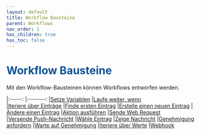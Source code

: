 ```yaml
---
layout: default
title: Workflow Bausteine
parent: Workflows
nav_order: 1
has_children: true
has_toc: false
---
```


# <span style="color:#0b5394">**Workflow Bausteine**</span>

Mit den Workflow-Bausteinen können Workflows entworfen werden.

|:-----:            |:-------:
|[Setze Variablen](/docs/workflows/grand-childs-bricks/set-variable.html)  |[Laufe weiter, wenn](/docs/workflows/grand-childs-bricks/continue-if.html)              
|[Iteriere über Einträge](/docs/workflows/grand-childs-bricks/iterate-records.html) |[Finde ersten Eintrag](/docs/workflows/grand-childs-bricks/get-first-record.html) 
|[Erstelle einen neuen Eintrag](/docs/workflows/grand-childs-bricks/create-record.html)  |[Ändere einen Eintrag](/docs/workflows/grand-childs-bricks/alter-record.html)
|[Aktion ausführen](/docs/workflows/grand-childs-bricks/run-action.html) |[Sende Web Request](/docs/workflows/grand-childs-bricks/web-request.html)   
|[Versende Push-Nachricht](/docs/workflows/grand-childs-bricks/choose-record.html) |[Wähle Eintrag](/docs/workflows/grand-childs-bricks/choose-record.html) 
|[Zeige Nachricht](/docs/workflows/grand-childs-bricks/send-notification.html) |[Genehmigung anfordern](/docs/workflows/grand-childs-bricks/request-approval.html) 
|[Warte auf Genehmigung](/docs/workflows/grand-childs-bricks/await-approval.html) |[Iteriere über Werte](/docs/workflows/grand-childs-bricks/iterate-values.html) 
|[Webhook](/docs/workflows/grand-childs-bricks/webhook.html)
